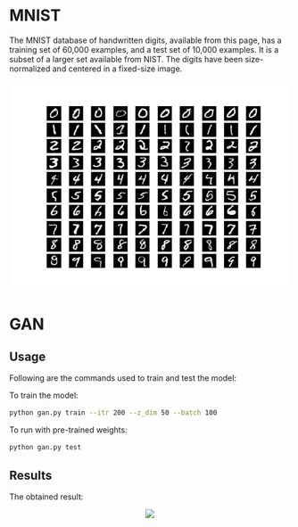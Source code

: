 # MNIST
The MNIST database of handwritten digits, available from this page, has a training set of 60,000 examples, and a test set of 10,000 examples. It is a subset of a larger set available from NIST. The digits have been size-normalized and centered in a fixed-size image.

<p align="center">
  <img src="/assets/mnist_data.png">
</p>

# GAN
## Usage
Following are the commands used to train and test the model:

To train the model:
```bash
python gan.py train --itr 200 --z_dim 50 --batch 100
```

To run with pre-trained weights:
```bash
python gan.py test 
```
## Results
The obtained result:
<p align="center">
  <img src="/assets/gan_mnist.gif">
</p>
